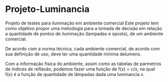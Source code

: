 # Projeto-Luminancia
Projeto de testes para iluminação em ambiente comercial
Este projeto tem como objetivo propor uma metodogia para a tomada de decisão em relação a quantidade de pontos de iluminação (lampadas e sposts),
de um ambiente comercial.

De acordo com a norma técnica, cada ambiente comercial, de acordo com sua definição de uso, deve ter uma quantidade mínima delumens.

Com a informação fisica do ambiente, assim como as tabelas de parmetros de índices de reflexão, podemos fazer uma função de f(x) = c/x, na qual f(x) é a função de quantidade de lâmpadas dada uma luminancia x.


